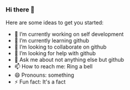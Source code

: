 ### Hi there 👋


<!--**ivona-macejevska-acp/ivona-macejevska-acp** is a ✨ _special_ ✨ repository because its `README.md` (this file) appears on your GitHub profile.-->

Here are some ideas to get you started:

- 🔭 I’m currently working on self development
- 🌱 I’m currently learning github
- 👯 I’m looking to collaborate on github
- 🤔 I’m looking for help with github
- 💬 Ask me about not anything else but github
- 📫 How to reach me: Ring a bell 
- 😄 Pronouns: something
- ⚡ Fun fact: It's a fact

